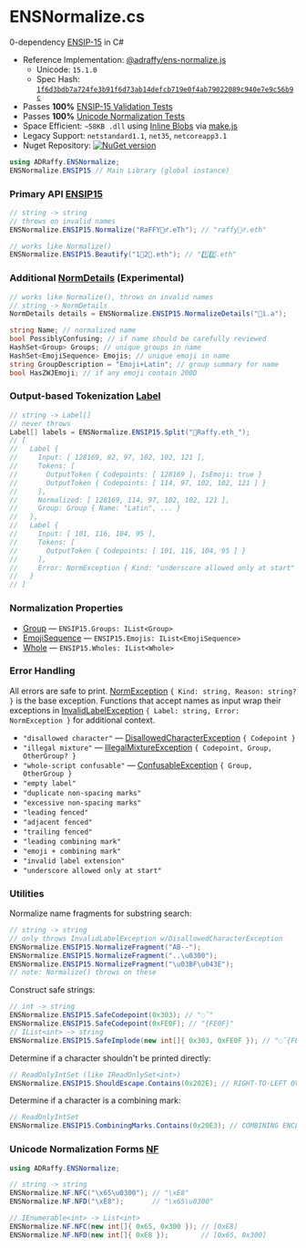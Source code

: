 # ENSNormalize.cs
0-dependency [ENSIP-15](https://docs.ens.domains/ens-improvement-proposals/ensip-15-normalization-standard) in C# 

* Reference Implementation: [@adraffy/ens-normalize.js](https://github.com/adraffy/ens-normalize.js)
	* Unicode: `15.1.0`
	* Spec Hash: [`1f6d3bdb7a724fe3b91f6d73ab14defcb719e0f4ab79022089c940e7e9c56b9c`](https://github.com/ensdomains/docs/blob/master/ens-improvement-proposals/ensip-15/spec.json)
* Passes **100%** [ENSIP-15 Validation Tests](https://github.com/ensdomains/docs/blob/master/ens-improvement-proposals/ensip-15/tests.json)
* Passes **100%** [Unicode Normalization Tests](https://unicode.org/Public/15.0.0/ucd/NormalizationTest.txt)
* Space Efficient: `~58KB .dll` using [Inline Blobs](./ENSNormalize/Blobs.cs) via [make.js](./Compress/make.js)
* Legacy Support: `netstandard1.1`, `net35`, `netcoreapp3.1`
* Nuget Repository: [![NuGet version](https://badge.fury.io/nu/ADRaffy.ENSNormalize.svg)](https://badge.fury.io/nu/ADRaffy.ENSNormalize)

```c#
using ADRaffy.ENSNormalize;
ENSNormalize.ENSIP15 // Main Library (global instance)
```

### Primary API [ENSIP15](./ENSNormalize/ENSIP15.cs)

```c#
// string -> string
// throws on invalid names
ENSNormalize.ENSIP15.Normalize("RaFFY🚴‍♂️.eTh"); // "raffy🚴‍♂.eth"

// works like Normalize()
ENSNormalize.ENSIP15.Beautify("1⃣2⃣.eth"); // "1️⃣2️⃣.eth"
```

### Additional [NormDetails](./ENSNormalize/NormDetails.cs) (Experimental)
```c#
// works like Normalize(), throws on invalid names
// string -> NormDetails
NormDetails details = ENSNormalize.ENSIP15.NormalizeDetails("💩ì.a");

string Name; // normalized name
bool PossiblyConfusing; // if name should be carefully reviewed
HashSet<Group> Groups; // unique groups in name
HashSet<EmojiSequence> Emojis; // unique emoji in name
string GroupDescription = "Emoji+Latin"; // group summary for name
bool HasZWJEmoji; // if any emoji contain 200D
```

### Output-based Tokenization [Label](./ENSNormalize/Label.cs)
```c#
// string -> Label[]
// never throws
Label[] labels = ENSNormalize.ENSIP15.Split("💩Raffy.eth_");
// [
//   Label {
//     Input: [ 128169, 82, 97, 102, 102, 121 ],  
//     Tokens: [
//       OutputToken { Codepoints: [ 128169 ], IsEmoji: true }
//       OutputToken { Codepoints: [ 114, 97, 102, 102, 121 ] }
//     ],
//     Normalized: [ 128169, 114, 97, 102, 102, 121 ],
//     Group: Group { Name: "Latin", ... }
//   },
//   Label {
//     Input: [ 101, 116, 104, 95 ],
//     Tokens: [ 
//       OutputToken { Codepoints: [ 101, 116, 104, 95 ] }
//     ],
//     Error: NormException { Kind: "underscore allowed only at start" }
//   }
// ]
```

### Normalization Properties

* [Group](./ENSNormalize/Group.cs) — `ENSIP15.Groups: IList<Group>`
* [EmojiSequence](./ENSNormalize/EmojiSequence.cs) — `ENSIP15.Emojis: IList<EmojiSequence>`
* [Whole](./ENSNormalize/Whole.cs) — `ENSIP15.Wholes: IList<Whole>`

### Error Handling

All errors are safe to print. [NormException](./ENSNormalize/NormException.cs) `{ Kind: string, Reason: string? }` is the base exception.  Functions that accept names as input wrap their exceptions in [InvalidLabelException](./ENSNormalize/InvalidLabelException.cs) `{ Label: string, Error: NormException }` for additional context.

* `"disallowed character"` — [DisallowedCharacterException](./ENSNormalize/DisallowedCharacterException.cs) `{ Codepoint }`
* `"illegal mixture"` — [IllegalMixtureException](./ENSNormalize/IllegalMixtureException.cs) `{ Codepoint, Group, OtherGroup? }`
* `"whole-script confusable"` — [ConfusableException](./ENSNormalize/ConfusableException.cs) `{ Group, OtherGroup }`
* `"empty label"`
* `"duplicate non-spacing marks"`
* `"excessive non-spacing marks"`
* `"leading fenced"`
* `"adjacent fenced"`
* `"trailing fenced"`
* `"leading combining mark"`
* `"emoji + combining mark"`
* `"invalid label extension"`
* `"underscore allowed only at start"`

### Utilities

Normalize name fragments for substring search:
```c#
// string -> string
// only throws InvalidLabelException w/DisallowedCharacterException
ENSNormalize.ENSIP15.NormalizeFragment("AB--");
ENSNormalize.ENSIP15.NormalizeFragment("..\u0300");
ENSNormalize.ENSIP15.NormalizeFragment("\u03BF\u043E");
// note: Normalize() throws on these
```

Construct safe strings:
```c#
// int -> string
ENSNormalize.ENSIP15.SafeCodepoint(0x303); // "◌̃"
ENSNormalize.ENSIP15.SafeCodepoint(0xFE0F); // "{FE0F}"
// IList<int> -> string
ENSNormalize.ENSIP15.SafeImplode(new int[]{ 0x303, 0xFE0F }); // "◌̃{FE0F}"
```
Determine if a character shouldn't be printed directly:
```c#
// ReadOnlyIntSet (like IReadOnlySet<int>)
ENSNormalize.ENSIP15.ShouldEscape.Contains(0x202E); // RIGHT-TO-LEFT OVERRIDE => true
```
Determine if a character is a combining mark:
```c#
// ReadOnlyIntSet
ENSNormalize.ENSIP15.CombiningMarks.Contains(0x20E3); // COMBINING ENCLOSING KEYCAP => true
```

### Unicode Normalization Forms [NF](./ENSNormalize/NF.cs)

```c#
using ADRaffy.ENSNormalize;

// string -> string
ENSNormalize.NF.NFC("\x65\u0300"); // "\xE8"
ENSNormalize.NF.NFD("\xE8");       // "\x65\u0300"

// IEnumerable<int> -> List<int>
ENSNormalize.NF.NFC(new int[]{ 0x65, 0x300 }); // [0xE8]
ENSNormalize.NF.NFD(new int[]{ 0xE8 });        // [0x65, 0x300]
```
